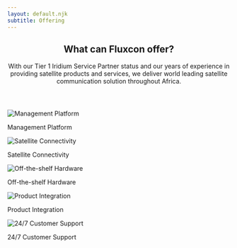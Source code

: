 ```yaml
---
layout: default.njk
subtitle: Offering
---
```


<!-- Main -->
<div class="wrapper style1">
	<div class="container">
		<header class="major">
			<h2>What can Fluxcon offer?</h2>
			<p>With our Tier 1 Iridium Service Partner status and our years of experience in providing satellite products and services, we deliver world leading satellite communication solution throughout Africa.</p>
		</header>
		<!-- Content -->
		<section>
			<div class="content">
				<div class="row">
					<div class="col-4 col-12-medium align-center">
						<span class="image-fit">
							<img src="/img/offering_platform.svg" alt="Management Platform">
						</span>
						<p>Management Platform</p>
					</div>
					<div class="col-4 col-12-medium align-center">
						<span class="image-fit">
							<img src="/img/offering_satellite.svg" alt="Satellite Connectivity">
						</span>
						<p>Satellite Connectivity</p>
					</div>
					<div class="col-4 col-12-medium align-center">
						<span class="image-fit">
							<img src="/img/offering_hardware.svg" alt="Off-the-shelf Hardware">
						</span>
						<p>Off-the-shelf Hardware</p>
					</div>
				</div>
				<div class="row">
					<div class="col-4 col-12-medium align-center">
						<span class="image-fit">
							<img src="/img/offering_integration.svg" alt="Product Integration">
						</span>
						<p>Product Integration</p>
					</div>
					<div class="col-4 col-12-medium align-center">
						<span class="image-fit">
							<img src="/img/offering_support.svg" alt="24/7 Customer Support">
						</span>
						<p>24/7 Customer Support</p>
					</div>
				</div>
			</div>
		</section>
	</div>
</div>